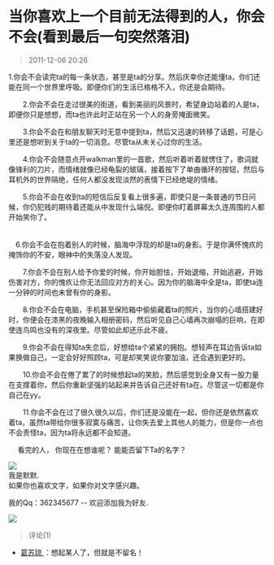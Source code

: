 # 当你喜欢上一个目前无法得到的人，你会不会(看到最后一句突然落泪)
> 2011-12-06 20:26


  
1.你会不会读完ta的每一条状态，甚至是ta的分享。然后庆幸你还能懂ta，你们还能在同一个世界里呼吸。即便你们的生活已格格不入，你还是会期待。  
  
  
  
　　2.你会不会在走过很美的街道，看到美丽的风景时，希望身边站着的人是ta，即便你只是想想，而ta也许此时正站在另一个人的身旁掩面微笑。  
  
  
　　3.你会不会在和朋友聊天时无意中提到ta，然后又迅速的转移了话题，可是心里还是想听到关于ta的一切消息。尽管ta从未关心过你的生活。  
  
  
　　4.你会不会随意点开walkman里的一首歌，然后听着听着就愣住了，歌词就像锋利的刀片，而情绪就像已经龟裂的玻璃，接着按下了单曲循环的按钮，然后与耳机外的世界隔绝，任何人都没发现淡然的表情下已经绝堤的情绪。  
  
  
  
  
　　5.你会不会在收到ta的短信后反复看上很多遍，即使只是一条普通的节日问候，你仍犯贱的期待着还能从中发现什么端倪。即便你盯着屏幕太久连周围的人都开始笑你了。  
  
  
　  
　6.你会不会在抱着别人的时候，脑海中浮现的却是ta的身影。于是你满怀愧疚的掩饰你的不安，眼神中的失落没人发现。  
  
  
  
　　7.你会不会在别人给予你爱的时候，你开始胆怯，开始退缩，开始逃避，开始伤害对方，你的愧疚让你无法回应对方的关心。因为你的脑海中全是ta，即使ta连一分钟的时间也未曾有你的身影。  
  
  
  
　　8.你会不会在电脑，手机甚至保险箱中偷偷藏着ta的照片，当你的心墙搭建好时，你便会在漆黑的夜晚输入相册密码，然后听见自己心墙再次崩塌的巨响，在即使连鸟鸣也没有的深夜里。尽管如此却还乐此不疲。  
  
  
  
　　9.你会不会在得知ta失恋后，好想给ta个紧紧的拥抱。想轻声在耳边告诉ta如果换做自己，一定会好好照顾ta，可是却笑笑说你要加油，还会遇到更好的。  
  
  
　　10.你会不会在倦了累了的时候想起ta的笑脸，然后感觉到全身又有一股力量在支撑着你，然后你重新坚强的站起来并告诉自己还好有ta在。尽管这一切都是你自己在yy。  
  
  
  
　　11.你会不会在过了很久很久以后，你们还是没能在一起，但你还是依然喜欢着ta，虽然ta带给你很多寂寞与痛苦，让你失去爱上其他人的能力，但是你一点也不会责怪ta，因为ta将永远都不会知道。  
  
　 看完的人， 你现在在想谁呢？ 能能否留下Ta的名字？　　  
  
  
  
[![](https://pan.4a1801.life/d/Onedrive-4A1801/%E4%B8%AA%E4%BA%BA%E5%BB%BA%E7%AB%99/public/Qzone_wyf/Blogs/images/0DC054C3)](https://pan.4a1801.life/d/Onedrive-4A1801/%E4%B8%AA%E4%BA%BA%E5%BB%BA%E7%AB%99/public/Qzone_wyf/Blogs/images/0DC054C3)  
我是默默.  
如果你也喜欢文字，如果你对文字感兴趣。  
  
我的Qq：362345677 -- 欢迎添加我为好友.  
  
[![](https://pan.4a1801.life/d/Onedrive-4A1801/%E4%B8%AA%E4%BA%BA%E5%BB%BA%E7%AB%99/public/Qzone_wyf/Blogs/images/F65B2E61.webp)](https://pan.4a1801.life/d/Onedrive-4A1801/%E4%B8%AA%E4%BA%BA%E5%BB%BA%E7%AB%99/public/Qzone_wyf/Blogs/images/F65B2E61.webp)
> 评论(1)


* [葛苏琼 ](https://user.qzone.qq.com/1594217884)：想起某人了，但就是不留名！ 